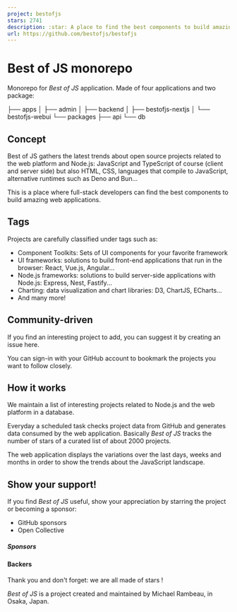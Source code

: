 ```yaml
---
project: bestofjs
stars: 2741
description: :star: A place to find the best components to build amazing web applications. The best of JavaScript!
url: https://github.com/bestofjs/bestofjs
---
```


Best of JS monorepo
===================

Monorepo for _Best of JS_ application. Made of four applications and two package:

├── apps
│   ├── admin
│   ├── backend
│   ├── bestofjs-nextjs
│   └── bestofjs-webui
└── packages
    ├── api
    └── db

Concept
-------

Best of JS gathers the latest trends about open source projects related to the web platform and Node.js: JavaScript and TypeScript of course (client and server side) but also HTML, CSS, languages that compile to JavaScript, alternative runtimes such as Deno and Bun...

This is a place where full-stack developers can find the best components to build amazing web applications.

Tags
----

Projects are carefully classified under tags such as:

-   Component Toolkits: Sets of UI components for your favorite framework
-   UI frameworks: solutions to build front-end applications that run in the browser: React, Vue.js, Angular...
-   Node.js frameworks: solutions to build server-side applications with Node.js: Express, Nest, Fastify...
-   Charting: data visualization and chart libraries: D3, ChartJS, ECharts...
-   And many more!

Community-driven
----------------

If you find an interesting project to add, you can suggest it by creating an issue here.

You can sign-in with your GitHub account to bookmark the projects you want to follow closely.

How it works
------------

We maintain a list of interesting projects related to Node.js and the web platform in a database.

Everyday a scheduled task checks project data from GitHub and generates data consumed by the web application. Basically _Best of JS_ tracks the number of stars of a curated list of about 2000 projects.

The web application displays the variations over the last days, weeks and months in order to show the trends about the JavaScript landscape.

Show your support!
------------------

If you find _Best of JS_ useful, show your appreciation by starring the project or becoming a sponsor:

-   GitHub sponsors
-   Open Collective

##### Sponsors

#### Backers

Thank you and don't forget: we are all made of stars !

_Best of JS_ is a project created and maintained by Michael Rambeau, in Osaka, Japan.
